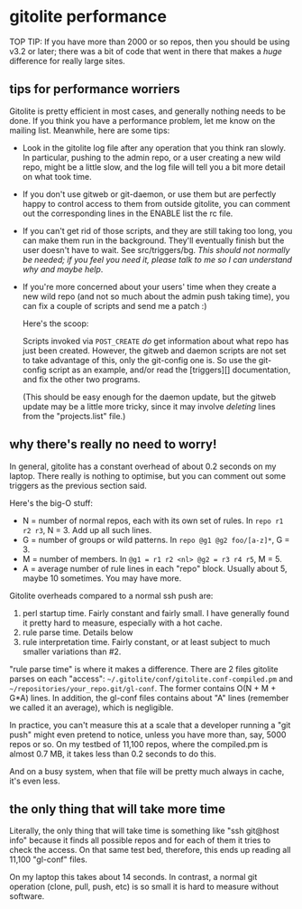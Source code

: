 # gitolite performance

TOP TIP: If you have more than 2000 or so repos, then you should be using v3.2
or later; there was a bit of code that went in there that makes a *huge*
difference for really large sites.

## tips for performance worriers

Gitolite is pretty efficient in most cases, and generally nothing needs to be
done.  If you think you have a performance problem, let me know on the mailing
list.  Meanwhile, here are some tips:

  * Look in the gitolite log file after any operation that you think ran
    slowly.  In particular, pushing to the admin repo, or a user creating a
    new wild repo, might be a little slow, and the log file will tell you a
    bit more detail on what took time.

  * If you don't use gitweb or git-daemon, or use them but are perfectly happy
    to control access to them from outside gitolite, you can comment out the
    corresponding lines in the ENABLE list the rc file.

  * If you can't get rid of those scripts, and they are still taking too long,
    you can make them run in the background.  They'll eventually finish but
    the user doesn't have to wait.  See src/triggers/bg.  *This should not
    normally be needed; if you feel you need it, please talk to me so I can
    understand why and maybe help*.

  * If you're more concerned about your users' time when they create a new
    wild repo (and not so much about the admin push taking time), you can fix
    a couple of scripts and send me a patch :)

    Here's the scoop:

    Scripts invoked via `POST_CREATE` *do* get information about what repo has
    just been created.  However, the gitweb and daemon scripts are not set to
    take advantage of this, only the git-config one is.  So use the git-config
    script as an example, and/or read the [triggers][] documentation, and fix
    the other two programs.

    (This should be easy enough for the daemon update, but the gitweb update
    may be a little more tricky, since it may involve *deleting* lines from
    the "projects.list" file.)

## why there's really no need to worry!

In general, gitolite has a constant overhead of about 0.2 seconds on my
laptop.  There really is nothing to optimise, but you can comment out some
triggers as the previous section said.

Here's the big-O stuff:

  * N = number of normal repos, each with its own set of rules.  In `repo r1
    r2 r3`, N = 3.  Add up all such lines.
  * G = number of groups or wild patterns.  In `repo @g1 @g2 foo/[a-z]*`, G =
    3.
  * M = number of members.  In `@g1 = r1 r2 <nl> @g2 = r3 r4 r5`, M = 5.
  * A = average number of rule lines in each "repo" block.  Usually about 5,
    maybe 10 sometimes.  You may have more.

Gitolite overheads compared to a normal ssh push are:

1.  perl startup time.  Fairly constant and fairly small.  I have generally
    found it pretty hard to measure, especially with a hot cache.
2.  rule parse time.  Details below
3.  rule interpretation time.  Fairly constant, or at least subject to much
    smaller variations than #2.

"rule parse time" is where it makes a difference.  There are 2 files gitolite
parses on each "access": `~/.gitolite/conf/gitolite.conf-compiled.pm` and
`~/repositories/your_repo.git/gl-conf`.  The former contains O(N + M + G*A)
lines.  In addition, the gl-conf files contains about "A" lines (remember we
called it an average), which is negligible.

In practice, you can't measure this at a scale that a developer running a "git
push" might even pretend to notice, unless you have more than, say, 5000 repos
or so.  On my testbed of 11,100 repos, where the compiled.pm is almost 0.7 MB,
it takes less than 0.2 seconds to do this.

And on a busy system, when that file will be pretty much always in cache, it's
even less.

## the only thing that will take more time

Literally, the only thing that will take time is something like "ssh git@host
info" because it finds all possible repos and for each of them it tries to
check the access.  On that same test bed, therefore, this ends up reading all
11,100 "gl-conf" files.

On my laptop this takes about 14 seconds.  In contrast, a normal git operation
(clone, pull, push, etc) is so small it is hard to measure without software.
